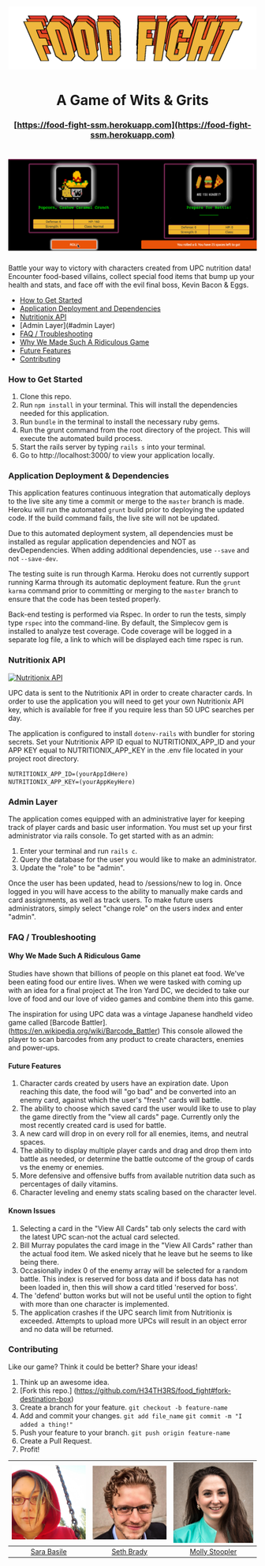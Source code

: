 # ![pageres](app/client/images/food_fight_logo.png)

# <center> A Game of Wits & Grits
### <center> [https://food-fight-ssm.herokuapp.com](https://food-fight-ssm.herokuapp.com)
# ![pageres](app/client/images/play_demo.gif)


Battle your way to victory with characters created from UPC nutrition data!
Encounter food-based villains, collect special food items that bump up your health and stats, and face off with the evil final boss, Kevin Bacon & Eggs.


- [How to Get Started](#how-to-get-started)
- [Application Deployment and Dependencies](#application-deployment-&-dependencies)
- [Nutritionix API](#nutritionix-api)
- [Admin Layer](#admin Layer)
- [FAQ / Troubleshooting](#faq-/-troubleshooting)
- [Why We Made Such A Ridiculous Game](#why-on-earth-would-we-make-such-a-silly-game?)
- [Future Features](#future-features)
- [Contributing](#contributing)


### How to Get Started

1. Clone this repo.
2. Run `npm install` in your terminal. This will install the dependencies needed for this application.
3. Run `bundle` in the terminal to install the necessary ruby gems.
4. Run the grunt command from the root directory of the project. This will execute the automated build process.
5. Start the rails server by typing `rails s` into your terminal.
6. Go to http://localhost:3000/ to view your application locally.


### Application Deployment & Dependencies

This application features continuous integration that automatically deploys to the live site any time a commit or merge to the `master` branch is made. Heroku will run the automated `grunt` build prior to deploying the updated code. If the build command fails, the live site will not be updated.

Due to this automated deployment system, all dependencies must be installed as regular application dependencies and NOT as devDependencies. When adding additional dependencies, use `--save` and not `--save-dev`.


The testing suite is run through Karma. Heroku does not currently support running Karma through its automatic deployment feature. Run the `grunt karma` command prior to committing or merging to the `master` branch to ensure that the code has been tested properly.

Back-end testing is performed via Rspec. In order to run the tests, simply type `rspec` into the command-line. By default, the Simplecov gem is installed to analyze test coverage. Code coverage will be logged in a separate log file, a link to which will be displayed each time rspec is run.

### Nutritionix API
[![Nutritionix
API](app/client/images/poweredby_nutritionix_api.png)](https://www.nutritionix.com/)

UPC data is sent to the Nutritionix API in order to create character cards. In order to use the application you will need to get your own Nutritionix API key, which is available for free if you require less than 50 UPC searches per day.

The application is configured to install `dotenv-rails` with bundler for storing  secrets. Set your Nutritionix APP ID equal to NUTRITIONIX_APP_ID and your APP KEY equal to NUTRITIONIX_APP_KEY in the .env file located in your project root directory.

 ```
 NUTRITIONIX_APP_ID=(yourAppIdHere)
 NUTRITIONIX_APP_KEY=(yourAppKeyHere)
 ```

### Admin Layer
The application comes equipped with an administrative layer for keeping track of player cards and basic user information. You must set up your first administrator via rails console. To get started with as an admin:

1. Enter your terminal and run `rails c`.
2. Query the database for the user you would like to make an administrator.
3. Update the "role" to be "admin".

Once the user has been updated, head to /sessions/new to log in. Once logged in you will have access to the ability to manually make cards and card assignments, as well as track users. To make future users administrators, simply select "change role" on the users index and enter "admin".

### FAQ / Troubleshooting

#### Why We Made Such A Ridiculous Game

Studies have shown that billions of people on this planet eat food. We've been eating food our entire lives. When we were tasked with coming up with an idea for a final project at The Iron Yard DC, we decided to take our love of food and our love of video games and combine them into this game.

The inspiration for using UPC data was a vintage Japanese handheld video game called [Barcode Battler]. (https://en.wikipedia.org/wiki/Barcode_Battler) This console allowed the player to scan barcodes from any product to create characters, enemies and power-ups.

#### Future Features
1. Character cards created by users have an expiration date. Upon reaching this date, the food will "go bad" and be converted into an enemy card, against which the user's "fresh" cards will battle.
2. The ability to choose which saved card the user would like to use to play the game directly from the "view all cards" page. Currently only the most recently created card is used for battle.
3. A new card will drop in on every roll for all enemies, items, and neutral spaces.
4. The ability to display multiple player cards and drag and drop them into battle as needed, or determine the battle outcome of the group of cards vs the enemy or enemies.
5. More defensive and offensive buffs from available nutrition data such as percentages of daily vitamins.
6. Character leveling and enemy stats scaling based on the character level.


#### Known Issues
1. Selecting a card in the "View All Cards" tab only selects the card with the
latest UPC scan-not the actual card selected.
2. Bill Murray populates the card image in the "View All Cards" rather than the actual food item. We asked nicely that he leave but he seems to like being there.
3. Occasionally index 0 of the enemy array will be selected for a random battle. This index is reserved for boss data and if boss data has not been loaded in, then this will show a card titled 'reserved for boss'.
4. The 'defend' button works but will not be useful until the option to fight with more than one character is implemented.
5. The application crashes if the UPC search limit from Nutritionix is exceeded. Attempts to upload more UPCs will result in an object error and no data will be returned.


### Contributing

Like our game? Think it could be better? Share your ideas!
1. Think up an awesome idea.
2. [Fork this repo.] (https://github.com/H34TH3RS/food_fight#fork-destination-box)
3. Create a branch for your feature. `git checkout -b feature-name`
4. Add and commit your changes. `git add file_name` `git commit -m "I added a thing!"`
5. Push your feature to your branch. `git push origin feature-name`
6. Create a Pull Request.
7. Profit!






[![Sara Basile](app/client/images/sara_pic.jpg)](https://github.com/WatchTheGap) | [![Seth Brady](app/client/images/seth.jpg)](http://www.sethgabrielbrady.com) | [![Molly Stoopler](app/client/images/molly_pic.png)](https://github.com/mstoople532)
---|---|---
[<center>Sara Basile](https://github.com/WatchTheGap) | [<center>Seth Brady](https://github.com/sethgabrielbrady) | [<center>Molly Stoopler](https://github.com/mstoople532)
